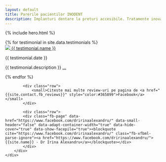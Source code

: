 ```yaml
---
layout: default
title: Parerile pacientilor INODENT
description: Implanturi dentare la preturi accesibile. Tratamente inovative si abordare prietenoasa.
---
```


<!-- Start Hero -->

{% include hero.html %}

<!-- End Hero -->



<!-- Start Testimonials -->
<div id="testimonials" class="testimonials parallax" >
    <div class="overlay-container">
        <div class="overlay"></div>
        <div class="container-fluid">
            <div>
                {% for testimonial in site.data.testimonials %}
                    <div class="container-testimonial">
                        <a href="{{ testimonial.link}}" class="testimonial-link" target="_blank"><img  rel="nofollow" src="https://graph.facebook.com/{{ testimonial.fbid }}/picture?type=normal"/> {{ testimonial.name }}</a>
                        <p>{{ testimonial.date }}</p>
                        <p>{{ testimonial.description }} <a href="{{ testimonial.link}}">&hellip;</a> </p>
                    </div>
                {% endfor %}
            </div>
            
            
            <div class="row">
                <small>Citeste mai multe review-uri pe pagina de <a href="{{site.contact.fb_reviews}}" style="color:#365899">Facebook</a></small>
            </div>
        
            <div class="row">
            <div class="fb-page" data-href="https://www.facebook.com/dririnaalexandru/" data-small-header="false" data-adapt-container-width="true" data-hide-cover="true" data-show-facepile="true"><blockquote cite="https://www.facebook.com/dririnaalexandru/" class="fb-xfbml-parse-ignore"><a href="https://www.facebook.com/dririnaalexandru/">{{site.name}} - Dr Irina Alexandru</a></blockquote></div>
            </div>
        </div>
    </div>
</div>
<!-- End Testimonials -->
